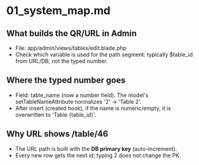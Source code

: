 # 01_system_map.md

## What builds the QR/URL in Admin
- File: app/admin/views/tables/edit.blade.php
- Check which variable is used for the path segment: typically $table_id from URL/DB, not the typed number.

## Where the typed number goes
- Field: table_name (now a number field). The model's setTableNameAttribute normalizes '2' -> 'Table 2'.
- After insert (created hook), if the name is numeric/empty, it is overwritten to 'Table {table_id}'.

## Why URL shows /table/46
- The URL path is built with the **DB primary key** (auto-increment).
- Every new row gets the next id; typing 2 does not change the PK.